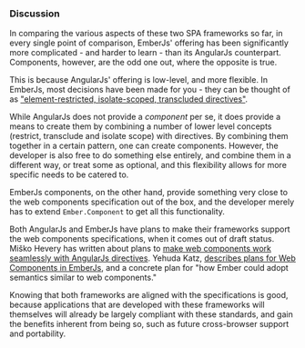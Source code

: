 ### Discussion

In comparing the various aspects of these two SPA frameworks so far,
in every single point of comparison,
EmberJs' offering has been significantly more complicated -
and harder to learn - than its AngularJs counterpart.
Components, however, are the odd one out, where the opposite is true.

This is because AngularJs' offering is low-level, and more flexible.
In EmberJs, most decisions have been made for you -
they can be thought of as
["element-restricted, isolate-scoped, transcluded directives"](http://docs.google.com/presentation/d/1e0z1pT9JuEh8G5DOtib6XFDHK0GUFtrZrU3IfxJynaA/present?slide=id.g177e4bd2b_0400).

While AngularJs does not provide a *component* per se,
it does provide a means to create them by combining a number of lower level concepts
(restrict, transclude and isolate scope) with directives.
By combining them together in a certain pattern,
one can create components.
However, the developer is also free to do something else entirely,
and combine them in a different way, or treat some as optional,
and this flexibility allows for more specific needs to be catered to.

EmberJs components, on the other hand,
provide something very close to the web components specification out of the box,
and the developer merely has to extend `Ember.Component`
to get all this functionality.

Both AngularJs and EmberJs have plans to make their frameworks support the
web components specifications, when it comes out of draft status.
Miško Hevery has written about plans to [make web components work seamlessly with AngularJs directives](https://groups.google.com/forum/#!msg/polymer-dev/4RSYaKmbtEk/uYnY3900wpIJ).
Yehuda Katz, [describes plans for Web Components in EmberJs](https://gist.github.com/wycats/9144666b0c606d1838be),
and a concrete plan for "how Ember could adopt semantics similar to web components."

Knowing that both frameworks are aligned with the specifications is good,
because applications that are developed with these frameworks will themselves
will already be largely compliant with these standards,
and gain the benefits inherent from being so,
such as future cross-browser support and portability.
